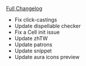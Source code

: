 [Full Changelog](https://github.com/enderneko/Cell/compare/r144-release...159820fdf13a9b82990e82e9b3c7530e0896d32e)

- Fix click-castings
- Update dispellable checker
- Fix a Cell init issue
- Update zhTW
- Update patrons
- Update snippet
- Update aura icons preview
